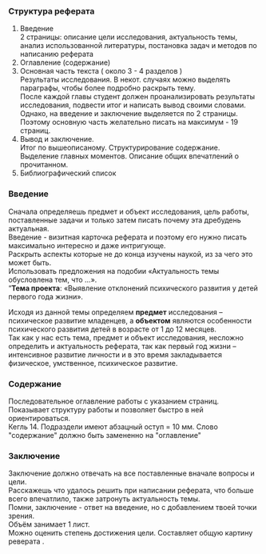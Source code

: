 ### Структура реферата  
1. Введение  
2 страницы: описание цели исследования, актуальность темы, анализ использованной литературы, постановка задач и методов по написанию реферата  
2. Оглавление (содержание)  
3. Основная часть текста ( около 3 - 4 разделов )  
Результаты исследования. В некот. случаях можно выделять параграфы, чтобы более подробно раскрыть тему.  
После каждой главы студент должен проанализировать результаты исследования, подвести итог и написать вывод своими словами.  
Однако, на введение и заключение выделяется по 2 страницы. Поэтому основную часть желательно писать на максимум - 19 страниц.  
4. Вывод и заключение.  
Итог по вышеописаному. Структурирование содержание. Выделение главных моментов. Описание общих впечатлений о прочитанном.  
5. Библиографический список  

### Введение  
Сначала определяешь предмет и объект исследования, цель работы, поставленные задачи и только затем писать почему эта дребудень актуальная.  
Введение - визитная карточка реферата и поэтому его нужно писать максимально интересно и даже интригующе.  
Раскрыть аспекты которые не до конца изучены наукой, из за чего это может быть.  
Использовать предложения на подобии «Актуальность темы обусловлена тем, что …».  
“**Тема проекта**: «Выявление отклонений психического развития у детей первого года жизни».  

Исходя из данной темы определяем **предмет** исследования – психическое развитие младенцев, а **объектом** являются особенности психического развития детей в возрасте от 1 до 12 месяцев.  
Так как у нас есть тема, предмет и объект исследования, несложно определить и актуальность реферата, так как первый год жизни – интенсивное развитие личности и в это время закладывается физическое, умственное, психическое развитие.   

### Содержание  
Последовательное оглавление работы с указанием страниц. Показывает структуру работы и позволяет быстро в ней ориентироваться.  
Кегль 14. Подраздели имеют абзацный оступ = 10 мм. Слово "содержание" должно быть замененно на "оглавление"  

### Заключение  
Заключение должно отвечать на все поставленные вначале вопросы и цели.  
Расскажешь что удалось решить при написании реферата, что больше всего впечатлило, также затронуть актуальность темы.  
Помни, заключение - ответ на введение, но с добавлением твоей точки зрения.  
Объём занимает 1 лист.  
Можно оценить степень достижения цели.  Составляет общую картину реверата .  
